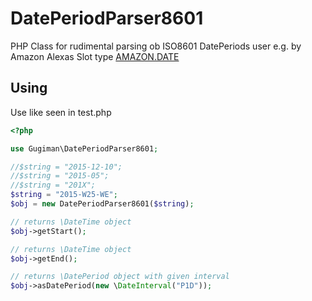 # DatePeriodParser8601
PHP Class for rudimental parsing ob ISO8601 DatePeriods user e.g. by Amazon Alexas Slot type [AMAZON.DATE](https://developer.amazon.com/de/docs/custom-skills/slot-type-reference.html#date)

## Using
Use like seen in test.php

```php
<?php

use Gugiman\DatePeriodParser8601;

//$string = "2015-12-10";
//$string = "2015-05";
//$string = "201X";
$string = "2015-W25-WE";
$obj = new DatePeriodParser8601($string);

// returns \DateTime object
$obj->getStart();

// returns \DateTime object
$obj->getEnd();

// returns \DatePeriod object with given interval
$obj->asDatePeriod(new \DateInterval("P1D"));
```
